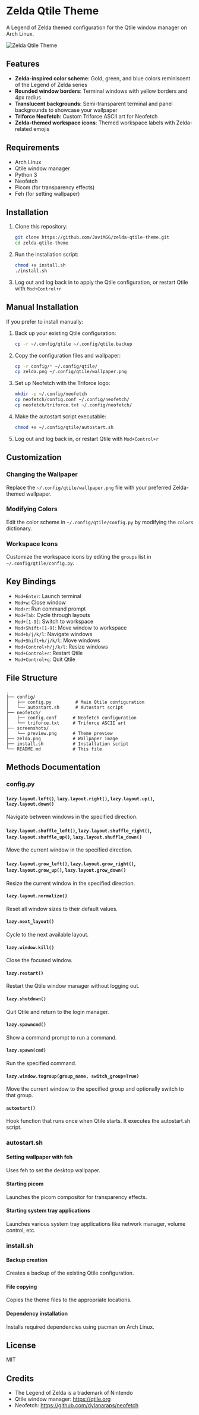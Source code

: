 # Zelda Qtile Theme

A Legend of Zelda themed configuration for the Qtile window manager on Arch Linux.

![Zelda Qtile Theme](screenshots/preview.png)

## Features

- **Zelda-inspired color scheme**: Gold, green, and blue colors reminiscent of the Legend of Zelda series
- **Rounded window borders**: Terminal windows with yellow borders and 4px radius
- **Translucent backgrounds**: Semi-transparent terminal and panel backgrounds to showcase your wallpaper
- **Triforce Neofetch**: Custom Triforce ASCII art for Neofetch
- **Zelda-themed workspace icons**: Themed workspace labels with Zelda-related emojis

## Requirements

- Arch Linux
- Qtile window manager
- Python 3
- Neofetch
- Picom (for transparency effects)
- Feh (for setting wallpaper)

## Installation

1. Clone this repository:
   ```bash
   git clone https://github.com/JaviMGG/zelda-qtile-theme.git
   cd zelda-qtile-theme
   ```

2. Run the installation script:
   ```bash
   chmod +x install.sh
   ./install.sh
   ```

3. Log out and log back in to apply the Qtile configuration, or restart Qtile with `Mod+Control+r`

## Manual Installation

If you prefer to install manually:

1. Back up your existing Qtile configuration:
   ```bash
   cp -r ~/.config/qtile ~/.config/qtile.backup
   ```

2. Copy the configuration files and wallpaper:
   ```bash
   cp -r config/* ~/.config/qtile/
   cp zelda.png ~/.config/qtile/wallpaper.png
   ```

3. Set up Neofetch with the Triforce logo:
   ```bash
   mkdir -p ~/.config/neofetch
   cp neofetch/config.conf ~/.config/neofetch/
   cp neofetch/triforce.txt ~/.config/neofetch/
   ```

4. Make the autostart script executable:
   ```bash
   chmod +x ~/.config/qtile/autostart.sh
   ```

5. Log out and log back in, or restart Qtile with `Mod+Control+r`

## Customization

### Changing the Wallpaper

Replace the `~/.config/qtile/wallpaper.png` file with your preferred Zelda-themed wallpaper.

### Modifying Colors

Edit the color scheme in `~/.config/qtile/config.py` by modifying the `colors` dictionary.

### Workspace Icons

Customize the workspace icons by editing the `groups` list in `~/.config/qtile/config.py`.

## Key Bindings

- `Mod+Enter`: Launch terminal
- `Mod+w`: Close window
- `Mod+r`: Run command prompt
- `Mod+Tab`: Cycle through layouts
- `Mod+[1-9]`: Switch to workspace
- `Mod+Shift+[1-9]`: Move window to workspace
- `Mod+h/j/k/l`: Navigate windows
- `Mod+Shift+h/j/k/l`: Move windows
- `Mod+Control+h/j/k/l`: Resize windows
- `Mod+Control+r`: Restart Qtile
- `Mod+Control+q`: Quit Qtile

## File Structure

```
.
├── config/
│   ├── config.py         # Main Qtile configuration
│   └── autostart.sh      # Autostart script
├── neofetch/
│   ├── config.conf      # Neofetch configuration
│   └── triforce.txt     # Triforce ASCII art
├── screenshots/
│   └── preview.png      # Theme preview
├── zelda.png            # Wallpaper image
├── install.sh           # Installation script
└── README.md            # This file
```

## Methods Documentation

### config.py

#### `lazy.layout.left()`, `lazy.layout.right()`, `lazy.layout.up()`, `lazy.layout.down()`
Navigate between windows in the specified direction.

#### `lazy.layout.shuffle_left()`, `lazy.layout.shuffle_right()`, `lazy.layout.shuffle_up()`, `lazy.layout.shuffle_down()`
Move the current window in the specified direction.

#### `lazy.layout.grow_left()`, `lazy.layout.grow_right()`, `lazy.layout.grow_up()`, `lazy.layout.grow_down()`
Resize the current window in the specified direction.

#### `lazy.layout.normalize()`
Reset all window sizes to their default values.

#### `lazy.next_layout()`
Cycle to the next available layout.

#### `lazy.window.kill()`
Close the focused window.

#### `lazy.restart()`
Restart the Qtile window manager without logging out.

#### `lazy.shutdown()`
Quit Qtile and return to the login manager.

#### `lazy.spawncmd()`
Show a command prompt to run a command.

#### `lazy.spawn(cmd)`
Run the specified command.

#### `lazy.window.togroup(group_name, switch_group=True)`
Move the current window to the specified group and optionally switch to that group.

#### `autostart()`
Hook function that runs once when Qtile starts. It executes the autostart.sh script.

### autostart.sh

#### Setting wallpaper with feh
Uses feh to set the desktop wallpaper.

#### Starting picom
Launches the picom compositor for transparency effects.

#### Starting system tray applications
Launches various system tray applications like network manager, volume control, etc.

### install.sh

#### Backup creation
Creates a backup of the existing Qtile configuration.

#### File copying
Copies the theme files to the appropriate locations.

#### Dependency installation
Installs required dependencies using pacman on Arch Linux.

## License

MIT

## Credits

- The Legend of Zelda is a trademark of Nintendo
- Qtile window manager: https://qtile.org
- Neofetch: https://github.com/dylanaraps/neofetch
